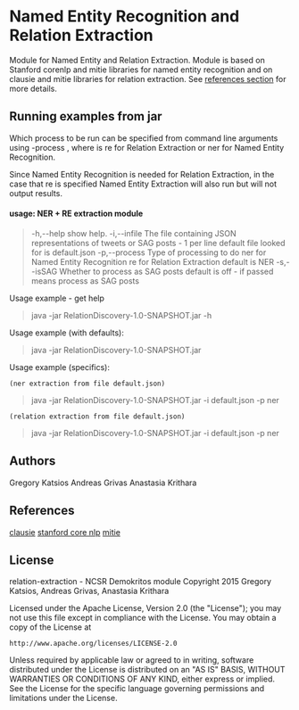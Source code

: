 # Named Entity Recognition and Relation Extraction

Module for Named Entity and Relation Extraction. Module is based on Stanford corenlp and
mitie libraries for named entity recognition and on clausie and mitie libraries for
relation extraction. See [references section](#References) for more details.

## Running examples from jar
Which process to be run can be specified from command line arguments using -process <arg> ,
where <arg> is re for Relation Extraction or ner for Named Entity Recognition.

Since Named Entity Recognition is needed for Relation Extraction, in the case that re
is specified Named Entity Extraction will also run but will not output results.

#### usage: NER + RE extraction module
>  -h,--help            show help.
>  -i,--infile <arg>    The file containing JSON  representations of tweets
>                       or SAG posts - 1 per line default file looked for is default.json
>  -p,--process <arg>   Type of processing to do  ner for Named Entity
>                       Recognition re for Relation Extraction default is NER
>  -s,--isSAG           Whether to process as SAG posts default is off - if
>                       passed means process as SAG posts

Usage example - get help

>	java -jar RelationDiscovery-1.0-SNAPSHOT.jar -h

Usage example (with defaults):

>	java -jar RelationDiscovery-1.0-SNAPSHOT.jar

Usage example (specifics):

	(ner extraction from file default.json)
>	java -jar RelationDiscovery-1.0-SNAPSHOT.jar -i default.json -p ner

	(relation extraction from file default.json)
>	java -jar RelationDiscovery-1.0-SNAPSHOT.jar -i default.json -p ner

## Authors
Gregory Katsios
Andreas Grivas
Anastasia Krithara

## References
[clausie](https://www.mpi-inf.mpg.de/departments/databases-and-information-systems/software/clausie)
[stanford core nlp](http://nlp.stanford.edu/software/corenlp.shtml)
[mitie](https://github.com/mit-nlp/MITIE)

## License
relation-extraction - NCSR Demokritos module
Copyright 2015 Gregory Katsios, Andreas Grivas, Anastasia Krithara

Licensed under the Apache License, Version 2.0 (the "License");
you may not use this file except in compliance with the License.
You may obtain a copy of the License at

	http://www.apache.org/licenses/LICENSE-2.0

Unless required by applicable law or agreed to in writing, software
distributed under the License is distributed on an "AS IS" BASIS,
WITHOUT WARRANTIES OR CONDITIONS OF ANY KIND, either express or implied.
See the License for the specific language governing permissions and
limitations under the License.
